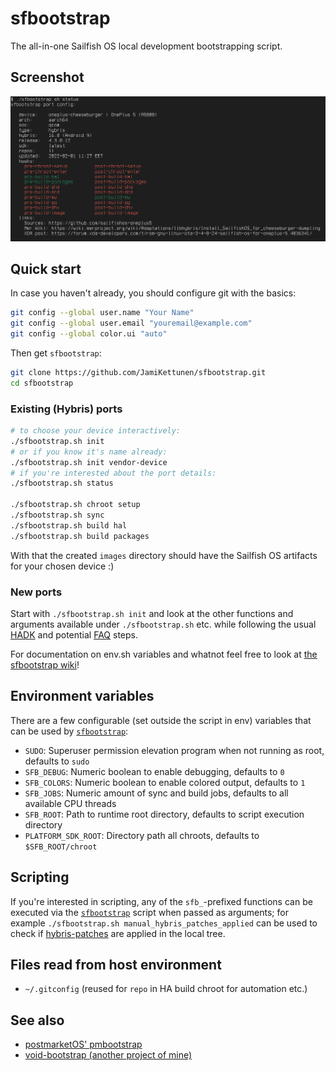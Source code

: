 # sfbootstrap
The all-in-one Sailfish OS local development bootstrapping script.

## Screenshot
![Image of ./sfbootstrap.sh status](screenshot.png)

## Quick start
In case you haven't already, you should configure git with the basics:
```bash
git config --global user.name "Your Name"
git config --global user.email "youremail@example.com"
git config --global color.ui "auto"
```
Then get `sfbootstrap`:
```bash
git clone https://github.com/JamiKettunen/sfbootstrap.git
cd sfbootstrap
```
### Existing (Hybris) ports
```bash
# to choose your device interactively:
./sfbootstrap.sh init
# or if you know it's name already:
./sfbootstrap.sh init vendor-device
# if you're interested about the port details:
./sfbootstrap.sh status

./sfbootstrap.sh chroot setup
./sfbootstrap.sh sync
./sfbootstrap.sh build hal
./sfbootstrap.sh build packages
```
With that the created `images` directory should have the Sailfish OS artifacts for your chosen device :)
### New ports
Start with `./sfbootstrap.sh init` and look at the other functions and arguments available under `./sfbootstrap.sh` etc. while following the usual [HADK](https://sailfishos.org/develop/hadk/) and potential [FAQ](https://github.com/mer-hybris/hadk-faq) steps.

For documentation on env.sh variables and whatnot feel free to look at [the sfbootstrap wiki](../../wiki)!

## Environment variables
There are a few configurable (set outside the script in env) variables that can be used by [`sfbootstrap`](sfbootstrap.sh):
* `SUDO`: Superuser permission elevation program when not running as root, defaults to `sudo`
* `SFB_DEBUG`: Numeric boolean to enable debugging, defaults to `0`
* `SFB_COLORS`: Numeric boolean to enable colored output, defaults to `1`
* `SFB_JOBS`: Numeric amount of sync and build jobs, defaults to all available CPU threads
* `SFB_ROOT`: Path to runtime root directory, defaults to script execution directory
* `PLATFORM_SDK_ROOT`: Directory path  all chroots, defaults to `$SFB_ROOT/chroot`

## Scripting
If you're interested in scripting, any of the `sfb_`-prefixed functions can be executed via the [`sfbootstrap`](sfbootstrap.sh) script when passed as arguments; for example `./sfbootstrap.sh manual_hybris_patches_applied` can be used to check if [hybris-patches](https://github.com/mer-hybris/hybris-patches) are applied in the local tree.

## Files read from host environment
* `~/.gitconfig` (reused for `repo` in HA build chroot for automation etc.)

## See also
* [postmarketOS' pmbootstrap](https://gitlab.com/postmarketOS/pmbootstrap)
* [void-bootstrap (another project of mine)](https://github.com/JamiKettunen/void-bootstrap)
